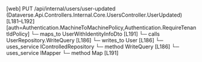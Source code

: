 [web] PUT /api/internal/users/user-updated  (Dataverse.Api.Controllers.Internal.Core.UsersController.UserUpdated)  [L181–L192] [auth=Authentication.MachineToMachinePolicy,Authentication.RequireTenantIdPolicy]
  └─ maps_to UserWithIdentityInfoDto [L191]
  └─ calls UserRepository.WriteQuery [L186]
  └─ writes_to User [L186]
  └─ uses_service IControlledRepository<User>
    └─ method WriteQuery [L186]
  └─ uses_service IMapper
    └─ method Map [L191]

